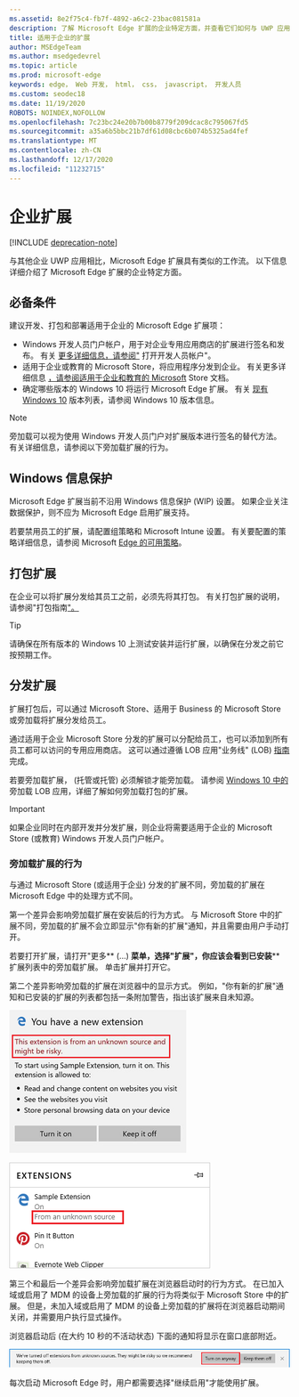 ```yaml
---
ms.assetid: 8e2f75c4-fb7f-4892-a6c2-23bac081581a
description: 了解 Microsoft Edge 扩展的企业特定方面，并查看它们如何与 UWP 应用类似。
title: 适用于企业的扩展
author: MSEdgeTeam
ms.author: msedgedevrel
ms.topic: article
ms.prod: microsoft-edge
keywords: edge， Web 开发， html， css， javascript， 开发人员
ms.custom: seodec18
ms.date: 11/19/2020
ROBOTS: NOINDEX,NOFOLLOW
ms.openlocfilehash: 7c23bc24e20b7b00b8779f209dcac8c795067fd5
ms.sourcegitcommit: a35a6b5bbc21b7df61d08cbc6b074b5325ad4fef
ms.translationtype: MT
ms.contentlocale: zh-CN
ms.lasthandoff: 12/17/2020
ms.locfileid: "11232715"
---
```

# 企业扩展  

[!INCLUDE [deprecation-note](includes/deprecation-note.md)]  

与其他企业 UWP 应用相比，Microsoft Edge 扩展具有类似的工作流。 以下信息详细介绍了 Microsoft Edge 扩展的企业特定方面。

## 必备条件
建议开发、打包和部署适用于企业的 Microsoft Edge 扩展项：

+ Windows 开发人员门户帐户，用于对企业专用应用商店的扩展进行签名和发布。 有关 [更多详细信息，请参阅"](/windows/uwp/publish/opening-a-developer-account) 打开开发人员帐户"。
+ 适用于企业或教育的 Microsoft Store，将应用程序分发到企业。 有关更多详细信息 [，请参阅适用于企业和教育的 Microsoft](/microsoft-store/) Store 文档。
+ 确定哪些版本的 Windows 10 将运行 Microsoft Edge 扩展。 有关 [现有 Windows 10](https://www.microsoft.com/itpro/windows-10/release-information) 版本列表，请参阅 Windows 10 版本信息。

> [!NOTE]
> 旁加载可以视为使用 Windows 开发人员门户对扩展版本进行签名的替代方法。 有关详细信息，请参阅以下旁加载扩展的行为。

## Windows 信息保护
Microsoft Edge 扩展当前不沿用 Windows 信息保护 (WIP) 设置。 如果企业关注数据保护，则不应为 Microsoft Edge 启用扩展支持。

若要禁用员工的扩展，请配置组策略和 Microsoft Intune 设置。 有关要配置的策略详细信息，请参阅 Microsoft [Edge 的可用策略](https://technet.microsoft.com/itpro/microsoft-edge/available-policies)。

## 打包扩展
在企业可以将扩展分发给其员工之前，必须先将其打包。 有关打包扩展的说明，请参阅"打包指南["。](./guides/packaging.md)

> [!TIP]
> 请确保在所有版本的 Windows 10 上测试安装并运行扩展，以确保在分发之前它按预期工作。

## 分发扩展
扩展打包后，可以通过 Microsoft Store、适用于 Business 的 Microsoft Store 或旁加载将扩展分发给员工。

通过适用于企业 Microsoft Store 分发的扩展可以分配给员工，也可以添加到所有员工都可以访问的专用应用商店。 这可以通过遵循 LOB 应用"业务线" (LOB) [指南](https://msdn.microsoft.com/windows/uwp/publish/distribute-lob-apps-to-enterprises) 完成。

若要旁加载扩展， (托管或托管) 必须解锁才能旁加载。 请参阅 [Windows 10 中的](https://technet.microsoft.com/itpro/windows/deploy/sideload-apps-in-windows-10) 旁加载 LOB 应用，详细了解如何旁加载打包的扩展。

> [!IMPORTANT]
> 如果企业同时在内部开发并分发扩展，则企业将需要适用于企业的 Microsoft Store (或教育) Windows 开发人员门户帐户。

### 旁加载扩展的行为
与通过 Microsoft Store (或适用于企业) 分发的扩展不同，旁加载的扩展在 Microsoft Edge 中的处理方式不同。

第一个差异会影响旁加载扩展在安装后的行为方式。 与 Microsoft Store 中的扩展不同，旁加载的扩展不会立即显示"你有新的扩展"通知，并且需要由用户手动打开。

若要打开扩展，请打开"更多** (...) **菜单，选择"扩展"，你应该会看到已安装**** 扩展列表中的旁加载扩展。 单击扩展并打开它。

第二个差异影响旁加载的扩展在浏览器中的显示方式。 例如，"你有新的扩展"通知和已安装的扩展的列表都包括一条附加警告，指出该扩展来自未知源。

![旁加载警告 1](./media/sideload-permissionflyout.PNG)

![旁加载警告 2](./media/sideload-l1warning.PNG)

第三个和最后一个差异会影响旁加载扩展在浏览器启动时的行为方式。 在已加入域或启用了 MDM 的设备上旁加载的扩展的行为将类似于 Microsoft Store 中的扩展。 但是，未加入域或启用了 MDM 的设备上旁加载的扩展将在浏览器启动期间关闭，并需要用户执行显式操作。

浏览器启动后 (在大约 10 秒的不活动状态) 下面的通知将显示在窗口底部附近。

![旁加载通知](./media/sideload-scareUI.PNG)

每次启动 Microsoft Edge 时，用户都需要选择"继续启用"才能使用扩展。
